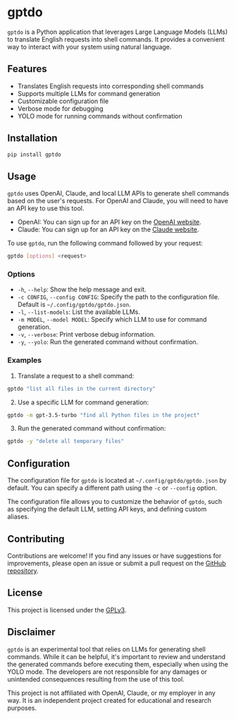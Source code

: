 # gptdo

`gptdo` is a Python application that leverages Large Language Models (LLMs) to translate English requests into shell commands. It provides a convenient way to interact with your system using natural language.

## Features

- Translates English requests into corresponding shell commands
- Supports multiple LLMs for command generation
- Customizable configuration file
- Verbose mode for debugging
- YOLO mode for running commands without confirmation

## Installation

```bash
pip install gptdo
```

## Usage

`gptdo` uses OpenAI, Claude, and local LLM APIs to generate shell commands based on the user's requests.
For OpenAI and Claude, you will need to have an API key to use this tool.

- OpenAI: You can sign up for an API key on the [OpenAI website](https://platform.openai.com/).
- Claude: You can sign up for an API key on the [Claude website](https://claude.ai/).

To use `gptdo`, run the following command followed by your request:

```bash
gptdo [options] <request>
```

### Options

- `-h`, `--help`: Show the help message and exit.
- `-c CONFIG`, `--config CONFIG`: Specify the path to the configuration file. Default is `~/.config/gptdo/gptdo.json`.
- `-l`, `--list-models`: List the available LLMs.
- `-m MODEL`, `--model MODEL`: Specify which LLM to use for command generation.
- `-v`, `--verbose`: Print verbose debug information.
- `-y`, `--yolo`: Run the generated command without confirmation.

### Examples

1. Translate a request to a shell command:

```bash
gptdo "list all files in the current directory"
```

2. Use a specific LLM for command generation:

```bash
gptdo -m gpt-3.5-turbo "find all Python files in the project"
```

3. Run the generated command without confirmation:

```bash
gptdo -y "delete all temporary files"
```

## Configuration

The configuration file for `gptdo` is located at `~/.config/gptdo/gptdo.json` by default. You can specify a different path using the `-c` or `--config` option.

The configuration file allows you to customize the behavior of `gptdo`, such as specifying the default LLM, setting API keys, and defining custom aliases.

## Contributing

Contributions are welcome! If you find any issues or have suggestions for improvements, please open an issue or submit a pull request on the [GitHub repository](https://github.com/randombk/gptdo).

## License

This project is licensed under the [GPLv3](LICENSE).

## Disclaimer

`gptdo` is an experimental tool that relies on LLMs for generating shell commands. While it can be helpful, it's important to review and understand the generated commands before executing them, especially when using the YOLO mode. The developers are not responsible for any damages or unintended consequences resulting from the use of this tool.

This project is not affiliated with OpenAI, Claude, or my employer in any way. It is an independent project created for educational and research purposes.
